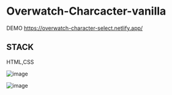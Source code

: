 # Overwatch-Charcacter-vanilla
DEMO  https://overwatch-character-select.netlify.app/
## STACK
HTML,CSS
 
![image](https://user-images.githubusercontent.com/49021626/154027929-94d3d5a7-9835-47d3-ba05-119246f7eb83.png)

![image](https://user-images.githubusercontent.com/49021626/154028271-72fcde2a-9945-4b56-9f45-20e52e8fa7a4.png)
